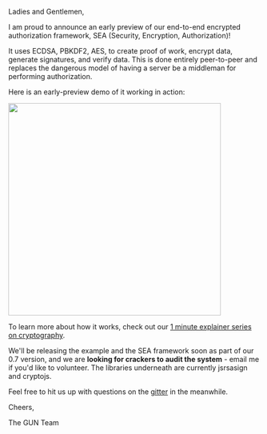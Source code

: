 Ladies and Gentlemen,

I am proud to announce an early preview of our end-to-end encrypted authorization framework, SEA (Security, Encryption, Authorization)!

It uses ECDSA, PBKDF2, AES, to create proof of work, encrypt data, generate signatures, and verify data. This is done entirely peer-to-peer and replaces the dangerous model of having a server be a middleman for performing authorization.

Here is an early-preview demo of it working in action:

<a href="https://youtu.be/52Z72bDCtMU" title="2 min demo of auth"><img src="http://img.youtube.com/vi/52Z72bDCtMU/0.jpg" width="425px"></a>

To learn more about how it works, check out our [1 minute explainer series on cryptography](http://gun.js.org/explainers/data/security.html).

We'll be releasing the example and the SEA framework soon as part of our 0.7 version, and we are **looking for crackers to audit the system** - email me if you'd like to volunteer. The libraries underneath are currently jsrsasign and cryptojs.

Feel free to hit us up with questions on the [gitter](https://gitter.im/amark/gun) in the meanwhile.

Cheers,

The GUN Team